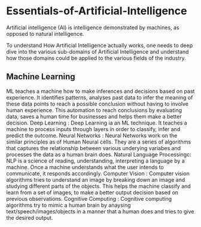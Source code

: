 # Essentials-of-Artificial-Intelligence
Artificial intelligence (AI) is intelligence demonstrated by machines, as opposed to natural intelligence.

To understand How Artificial Intelligence actually works, one needs to deep dive into the various sub-domains of Artificial Intelligence and understand how those domains could be applied to the various fields of the industry.

## Machine Learning 
ML teaches a machine how to make inferences and decisions based on past experience. It identifies patterns, analyses past data to infer the meaning of these data points to reach a possible conclusion without having to involve human experience. This automation to reach conclusions by evaluating data, saves a human time for businesses and helps them make a better decision.
Deep Learning : Deep Learning ia an ML technique. It teaches a machine to process inputs through layers in order to classify, infer and predict the outcome.
Neural Networks : Neural Networks work on the similar principles as of Human Neural cells. They are a series of algorithms that captures the relationship between various underying variabes and processes the data as a human brain does.
Natural Language Processingc: NLP is a science of reading, understanding, interpreting a language by a machine. Once a machine understands what the user intends to communicate, it responds accordingly.
Computer Vision : Computer vision algorithms tries to understand an image by breaking down an image and studying different parts of the objects. This helps the machine classify and learn from a set of images, to make a better output decision based on previous observations.
Cognitive Computing : Cognitive computing algorithms try to mimic a human brain by anaysing text/speech/images/objects in a manner that a human does and tries to give the desired output.
